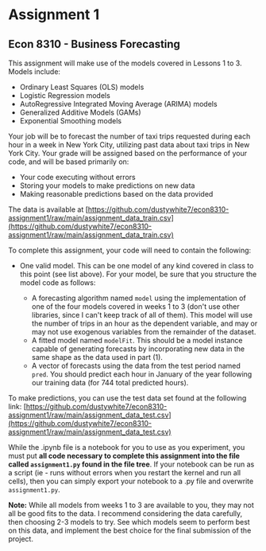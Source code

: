 # Assignment 1
## Econ 8310 - Business Forecasting

This assignment will make use of the models covered in Lessons 1 to 3. Models include:

- Ordinary Least Squares (OLS) models
- Logistic Regression models
- AutoRegressive Integrated Moving Average (ARIMA) models
- Generalized Additive Models (GAMs)
- Exponential Smoothing models

Your job will be to forecast the number of taxi trips requested during each hour in a week in New York City, utilizing past data about taxi trips in New York City. Your grade will be assigned based on the performance of your code, and will be based primarily on:

- Your code executing without errors
- Storing your models to make predictions on new data
- Making reasonable predictions based on the data provided

The data is available at [https://github.com/dustywhite7/econ8310-assignment1/raw/main/assignment_data_train.csv](https://github.com/dustywhite7/econ8310-assignment1/raw/main/assignment_data_train.csv)

To complete this assignment, your code will need to contain the following:

- One valid model. This can be one model of any kind covered in class to this point (see list above). For your model, be sure that you structure the model code as follows:

    - A forecasting algorithm named `model` using the implementation of one of the four models covered in weeks 1 to 3 (don't use other libraries, since I can't keep track of all of them). This model will use the number of trips in an hour as the dependent variable, and may or may not use exogenous variables from the remainder of the dataset.
    - A fitted model named `modelFit`. This should be a model instance capable of generating forecasts by incorporating new data in the same shape as the data used in part (1).
    - A vector of forecasts using the data from the test period named `pred`. You should predict each hour in January of the year following our training data (for 744 total predicted hours).
    
To make predictions, you can use the test data set found at the following link: [https://github.com/dustywhite7/econ8310-assignment1/raw/main/assignment_data_test.csv](https://github.com/dustywhite7/econ8310-assignment1/raw/main/assignment_data_test.csv)

While the .ipynb file is a notebook for you to use as you experiment, you must put **all code necessary to complete this assignment into the file called `assignment1.py` found in the file tree**. If your notebook can be run as a script (ie - runs without errors when you restart the kernel and run all cells), then you can simply export your notebook to a .py file and overwrite `assignment1.py`.

**Note:** While all models from weeks 1 to 3 are available to you, they may not all be good fits to the data. I recommend considering the data carefully, then choosing 2-3 models to try. See which models seem to perform best on this data, and implement the best choice for the final submission of the project.

